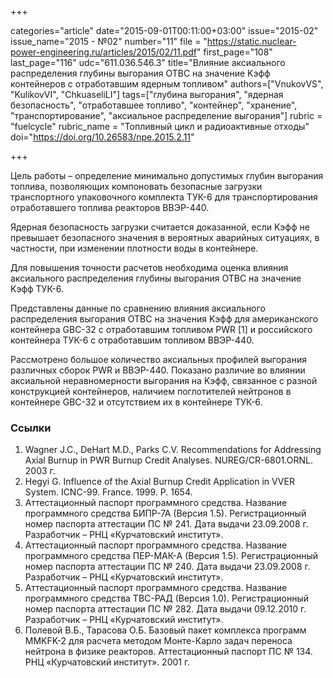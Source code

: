 +++

categories="article"
date="2015-09-01T00:11:00+03:00"
issue="2015-02"
issue_name="2015 - №02"
number="11"
file = "https://static.nuclear-power-engineering.ru/articles/2015/02/11.pdf"
first_page="108"
last_page="116"
udc="611.036.546.3"
title="Влияние аксиального распределения глубины выгорания ОТВС на значение Kэфф контейнеров с отработавшим ядерным топливом"
authors=["VnukovVS", "KulikovVI", "ChkuaseliLI"]
tags=["глубина выгорания", "ядерная безопасность", "отработавшее топливо", "контейнер", "хранение", "транспортирование", "аксиальное распределение выгорания"]
rubric = "fuelcycle"
rubric_name = "Топливный цикл и радиоактивные отходы"
doi="https://doi.org/10.26583/npe.2015.2.11"

+++

Цель работы – определение минимально допустимых глубин выгорания топлива, позволяющих компоновать безопасные загрузки транспортного упаковочного комплекта ТУК-6 для транспортирования отработавшего топлива реакторов ВВЭР-440.

Ядерная безопасность загрузки считается доказанной, если Kэфф не превышает безопасного значения в вероятных аварийных ситуациях, в частности, при изменении плотности воды в контейнере.

Для повышения точности расчетов необходима оценка влияния аксиального распределения глубины выгорания ОТВС на значение Kэфф ТУК-6.

Представлены данные по сравнению влияния аксиального распределения выгорания ОТВС на значения Kэфф для американского контейнера GBC-32 с отработавшим топливом PWR [1] и российского контейнера ТУК-6 с отработавшим топливом ВВЭР-440.

Рассмотрено большое количество аксиальных профилей выгорания различных сборок PWR и ВВЭР-440. Показано различие во влиянии аксиальной неравномерности выгорания на Kэфф, связанное с разной конструкцией контейнеров, наличием поглотителей нейтронов в контейнере GBC-32 и отсутствием их в контейнере ТУК-6.

### Ссылки

1. Wagner J.C., DeHart M.D., Parks C.V. Recommendations for Addressing Axial Burnup in PWR Burnup Credit Analyses. NUREG/CR-6801.ORNL. 2003 г.
2. Hegyi G. Influence of the Axial Burnup Credit Application in VVER System. ICNC-99. France. 1999. P. 1654.
3. Аттестационный паспорт программного средства. Название программного средства БИПР-7А (Версия 1.5). Регистрационный номер паспорта аттестации ПС № 241. Дата выдачи 23.09.2008 г. Разработчик – РНЦ «Курчатовский институт».
4. Аттестационный паспорт программного средства. Название программного средства ПЕР-МАК-А (Версия 1.5). Регистрационный номер паспорта аттестации ПС № 240. Дата выдачи 23.09.2008 г. Разработчик – РНЦ «Курчатовский институт».
5. Аттестационный паспорт программного средства. Название программного средства ТВС-РАД (Версия 1.0). Регистрационный номер паспорта аттестации ПС № 282. Дата выдачи 09.12.2010 г. Разработчик – РНЦ «Курчатовский институт».
6. Полевой В.Б., Тарасова О.Б. Базовый пакет комплекса программ MMKFK-2 для расчета методом Монте-Карло задач переноса нейтрона в физике реакторов. Аттестационный паспорт ПС № 134. РНЦ «Курчатовский институт». 2001 г.